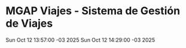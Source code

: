 # MGAP Viajes - Sistema de Gestión de Viajes
Sun Oct 12 13:57:00 -03 2025
Sun Oct 12 14:29:00 -03 2025
